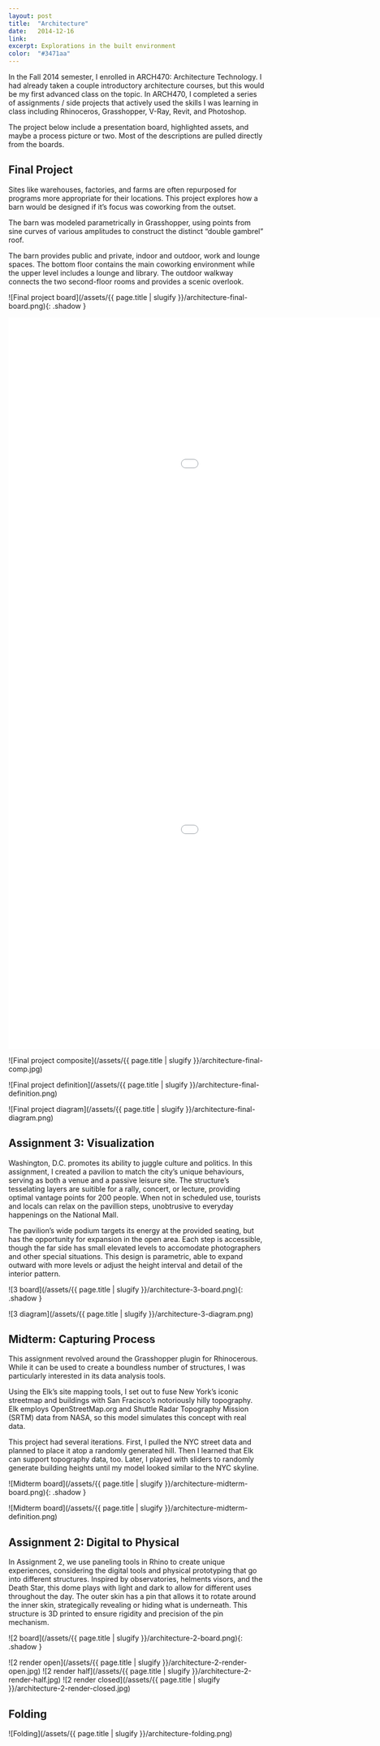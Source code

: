 ```yaml
---
layout: post
title:  "Architecture"
date:   2014-12-16
link:	
excerpt: Explorations in the built environment
color:  "#3471aa"
---
```


In the Fall 2014 semester, I enrolled in ARCH470: Architecture Technology. I had already taken a couple introductory architecture courses, but this would be my first advanced class on the topic. In ARCH470, I completed a series of assignments / side projects that actively used the skills I was learning in class including Rhinoceros, Grasshopper, V-Ray, Revit, and Photoshop.

The project below include a presentation board, highlighted assets, and maybe a process picture or two. Most of the descriptions are pulled directly from the boards.

## Final Project

Sites like warehouses, factories, and farms are often repurposed for programs more appropriate for their locations. This project explores how a barn would be designed if it’s focus was coworking from the outset.

The barn was modeled parametrically in Grasshopper, using points from sine curves of various amplitudes to construct the distinct “double gambrel” roof.

The barn provides public and private, indoor and outdoor, work and lounge spaces. The bottom floor contains the main coworking environment while the upper level includes a lounge and library. The outdoor walkway connects the two second-floor rooms and provides a scenic overlook.

![Final project board](/assets/{{ page.title | slugify }}/architecture-final-board.png){: .shadow }

<div class="embed-container">
    <iframe width="1280" height="720" src="//www.youtube.com/embed/O30qTHcVdeA?rel=0&amp;showinfo=0" frameborder="0" allowfullscreen></iframe>
</div>

<div class="embed-container">
    <iframe width="1280" height="720" src="//www.youtube.com/embed/R33u5YYgfcg?rel=0&amp;showinfo=0" frameborder="0" allowfullscreen></iframe>
</div>

![Final project composite](/assets/{{ page.title | slugify }}/architecture-final-comp.jpg)

![Final project definition](/assets/{{ page.title | slugify }}/architecture-final-definition.png)

![Final project diagram](/assets/{{ page.title | slugify }}/architecture-final-diagram.png)

<!-- ![Printing](/assets/{{ page.title | slugify }}/architecture-final-printing.gif) -->

## Assignment 3: Visualization

Washington, D.C. promotes its ability to juggle culture and politics. In this assignment, I created a pavilion to match the city’s unique behaviours, serving as both a venue and a passive leisure site. The structure’s tesselating layers are suitible for a rally, concert, or lecture, providing optimal vantage points for 200 people. When not in scheduled use, tourists and locals can relax on the pavillion steps, unobtrusive to everyday happenings on the National Mall.

The pavilion’s wide podium targets its energy at the provided seating, but has the opportunity for expansion in the open area. Each step is accessible, though the far side has small elevated levels to accomodate photographers and other special situations. This design is parametric, able to expand outward with more levels or adjust the height interval and detail of the interior pattern.

![3 board](/assets/{{ page.title | slugify }}/architecture-3-board.png){: .shadow }

![3 diagram](/assets/{{ page.title | slugify }}/architecture-3-diagram.png)

## Midterm: Capturing Process

This assignment revolved around the Grasshopper plugin for Rhinocerous. While it can be used to create a boundless number of structures, I was particularly interested in its data analysis tools.

Using the Elk’s site mapping tools, I set out to fuse New York’s iconic streetmap and buildings with San Fracisco’s notoriously hilly topography. Elk employs OpenStreetMap.org and Shuttle Radar Topography Mission (SRTM) data from NASA, so this model simulates this concept with real data.

This project had several iterations. First, I pulled the NYC street data and planned to place it atop a randomly generated hill. Then I learned that Elk can support topography data, too. Later, I played with sliders to randomly generate building heights until my model looked similar to the NYC skyline.

![Midterm board](/assets/{{ page.title | slugify }}/architecture-midterm-board.png){: .shadow }

![Midterm board](/assets/{{ page.title | slugify }}/architecture-midterm-definition.png)

## Assignment 2: Digital to Physical

In Assignment 2, we use paneling tools in Rhino to create unique experiences, considering the digital tools and physical prototyping that go into different structures. Inspired by observatories, helments visors, and the Death Star, this dome plays with light and dark to allow for different uses throughout the day. The outer skin has a pin that allows it to rotate around the inner skin, strategically revealing or hiding what is underneath. This structure is 3D printed to ensure rigidity and precision of the pin mechanism.

![2 board](/assets/{{ page.title | slugify }}/architecture-2-board.png){: .shadow }

![2 render open](/assets/{{ page.title | slugify }}/architecture-2-render-open.jpg)
![2 render half](/assets/{{ page.title | slugify }}/architecture-2-render-half.jpg)
![2 render closed](/assets/{{ page.title | slugify }}/architecture-2-render-closed.jpg)

## Folding

![Folding](/assets/{{ page.title | slugify }}/architecture-folding.png)


